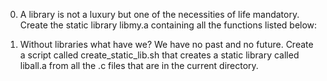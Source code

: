 0. A library is not a luxury but one of the necessities of life
mandatory.
Create the static library libmy.a containing all the functions listed below:

1. Without libraries what have we? We have no past and no future.
Create a script called create_static_lib.sh that creates a static library called liball.a from all the .c files that are in the current directory.
